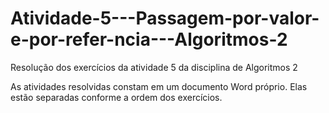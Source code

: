 # Atividade-5---Passagem-por-valor-e-por-refer-ncia---Algoritmos-2
Resolução dos exercícios da atividade 5 da disciplina de Algoritmos 2

As atividades resolvidas constam em um documento Word próprio. Elas estão separadas conforme a ordem dos exercícios.
